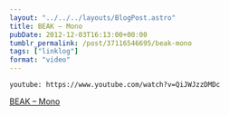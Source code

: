 ```yaml
---
layout: "../../../layouts/BlogPost.astro"
title: BEAK – Mono
pubDate: 2012-12-03T16:13:00+00:00
tumblr_permalink: /post/37116546695/beak-mono
tags: ["linklog"]
format: "video"
---
```


`youtube: https://www.youtube.com/watch?v=QiJWJzzDMDc`

[BEAK &#8211; Mono][1]

[1]: https://www.youtube.com/watch?v=QiJWJzzDMDc
